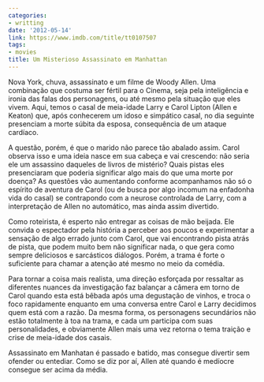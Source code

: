 ```yaml
---
categories:
- writting
date: '2012-05-14'
link: https://www.imdb.com/title/tt0107507
tags:
- movies
title: Um Misterioso Assassinato em Manhattan
---
```


Nova York, chuva, assassinato e um filme de Woody Allen. Uma combinação que costuma ser fértil para o Cinema, seja pela inteligência e ironia das falas dos personagens, ou até mesmo pela situação que eles vivem. Aqui, temos o casal de meia-idade Larry e Carol Lipton (Allen e Keaton) que, após conhecerem um idoso e simpático casal, no dia seguinte presenciam a morte súbita da esposa, consequência de um ataque cardíaco.

A questão, porém, é que o marido não parece tão abalado assim. Carol observa isso e uma ideia nasce em sua cabeça e vai crescendo: não seria ele um assassino daqueles de livros de mistério? Quais pistas eles presenciaram que poderia significar algo mais do que uma morte por doença? As questões vão aumentando conforme acompanhamos não só o espírito de aventura de Carol (ou de busca por algo incomum na enfadonha vida do casal) se contrapondo com a neurose controlada de Larry, com a interpretação de Allen no automático, mas ainda assim divertido.

Como roteirista, é esperto não entregar as coisas de mão beijada. Ele convida o espectador pela história a perceber aos poucos e experimentar a sensação de algo errado junto com Carol, que vai encontrando pista atrás de pista, que podem muito bem não significar nada, o que gera como sempre deliciosos e sarcásticos diálogos. Porém, a trama é forte o suficiente para chamar a atenção até mesmo no meio da comédia.

Para tornar a coisa mais realista, uma direção esforçada por ressaltar as diferentes nuances da investigação faz balançar a câmera em torno de Carol quando esta está bêbada após uma degustação de vinhos, e troca o foco rapidamente enquanto em uma conversa entre Carol e Larry decidimos quem está com a razão. Da mesma forma, os personagens secundários não estão totalmente à toa na trama, e cada um participa com suas personalidades, e obviamente Allen mais uma vez retorna o tema traição e crise de meia-idade dos casais.

Assassinato em Manhatan é passado e batido, mas consegue divertir sem ofender ou entediar. Como se diz por aí, Allen até quando é medíocre consegue ser acima da média.